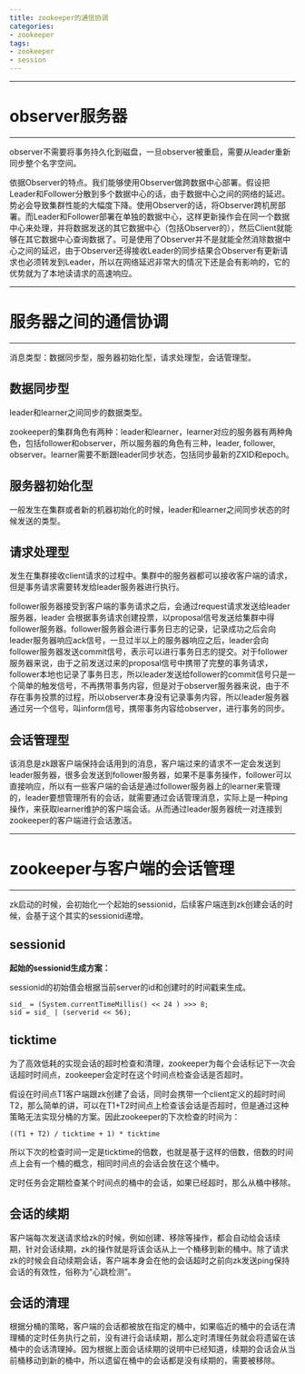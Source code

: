 ```yaml
---
title: zookeeper的通信协调
categories:
- zookeeper
tags:
- zookeeper
- session
---
```


---
# observer服务器
---

observer不需要将事务持久化到磁盘，一旦observer被重启，需要从leader重新同步整个名字空间。

依据Observer的特点。我们能够使用Observer做跨数据中心部署。假设把Leader和Follower分散到多个数据中心的话，由于数据中心之间的网络的延迟。势必会导致集群性能的大幅度下降。使用Observer的话，将Observer跨机房部署。而Leader和Follower部署在单独的数据中心，这样更新操作会在同一个数据中心来处理，并将数据发送的其它数据中心（包括Observer的），然后Client就能够在其它数据中心查询数据了。可是使用了Observer并不是就能全然消除数据中心之间的延迟，由于Observer还得接收Leader的同步结果合Observer有更新请求也必须转发到Leader，所以在网络延迟非常大的情况下还是会有影响的，它的优势就为了本地读请求的高速响应。

---
# 服务器之间的通信协调
---

消息类型：数据同步型，服务器初始化型，请求处理型，会话管理型。

## 数据同步型

leader和learner之间同步的数据类型。

zookeeper的集群角色有两种：leader和learner，learner对应的服务器有两种角色，包括follower和observer，所以服务器的角色有三种，leader, follower, observer。learner需要不断跟leader同步状态，包括同步最新的ZXID和epoch。

## 服务器初始化型

一般发生在集群或者新的机器初始化的时候，leader和learner之间同步状态的时候发送的类型。

## 请求处理型

发生在集群接收client请求的过程中。集群中的服务器都可以接收客户端的请求，但是事务请求需要转发给leader服务器进行执行。

follower服务器接受到客户端的事务请求之后，会通过request请求发送给leader服务器，leader 会根据事务请求创建投票，以proposal信号发送给集群中得 follower服务器。follower服务器会进行事务日志的记录，记录成功之后会向leader服务器响应ack信号，一旦过半以上的服务器响应之后，leader会向follower服务器发送commit信号，表示可以进行事务日志的提交。对于follower服务器来说，由于之前发送过来的proposal信号中携带了完整的事务请求，follower本地也记录了事务日志，所以leader发送给follower的commit信号只是一个简单的触发信号，不再携带事务内容，但是对于observer服务器来说，由于不存在事务投票的过程，所以observer本身没有记录事务内容，所以leader服务器通过另一个信号，叫inform信号，携带事务内容给observer，进行事务的同步。

## 会话管理型

该消息是zk跟客户端保持会话用到的消息，客户端过来的请求不一定会发送到leader服务器，很多会发送到follower服务器，如果不是事务操作，follower可以直接响应，所以有一些客户端的会话是通过follower服务器上的learner来管理的，leader要想管理所有的会话，就需要通过会话管理消息，实际上是一种ping操作，来获取learner维护的客户端会话。从而通过leader服务器统一对连接到zookeeper的客户端进行会话激活。

---
# zookeeper与客户端的会话管理
---

zk启动的时候，会初始化一个起始的sessionid，后续客户端连到zk创建会话的时候，会基于这个其实的sessionid递增。

## sessionid

**起始的sessionid生成方案：**

sessionid的初始值会根据当前server的id和创建时的时间戳来生成。

```
sid_ = (System.currentTimeMillis() << 24 ) >>> 8;
sid = sid_ | (serverid << 56);
```

## ticktime

为了高效低耗的实现会话的超时检查和清理，zookeeper为每个会话标记下一次会话超时时间点，zookeeper会定时在这个时间点检查会话是否超时。

假设在时间点T1客户端跟zk创建了会话，同时会携带一个client定义的超时时间T2，那么简单的讲，可以在T1+T2时间点上检查该会话是否超时，但是通过这种策略无法实现分桶的方案。因此zookeeper的下次检查的时间为：

```
((T1 + T2) / ticktime + 1) * ticktime
```

所以下次的检查时间一定是ticktime的倍数，也就是基于这样的倍数，倍数的时间点上会有一个桶的概念，相同时间点的会话会放在这个桶中。

定时任务会定期检查某个时间点的桶中的会话，如果已经超时，那么从桶中移除。

## 会话的续期

客户端每次发送请求给zk的时候，例如创建、移除等操作，都会自动给会话续期，针对会话续期，zk的操作就是将该会话从上一个桶移到新的桶中。除了请求zk的时候会自动续期会话，客户端本身会在他的会话超时之前向zk发送ping保持会话的有效性，俗称为“心跳检测”。

## 会话的清理

根据分桶的策略，客户端的会话都被放在指定的桶中，如果临近的桶中的会话在清理桶的定时任务执行之前，没有进行会话续期，那么定时清理任务就会将遗留在该桶中的会话清理掉。因为根据上面会话续期的说明中已经知道，续期的会话会从当前桶移动到新的桶中，所以遗留在桶中的会话都是没有续期的，需要被移除。

